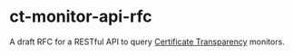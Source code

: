 # ct-monitor-api-rfc
A draft RFC for a RESTful API to query [Certificate Transparency](http://www.certificate-transparency.org/) monitors.
